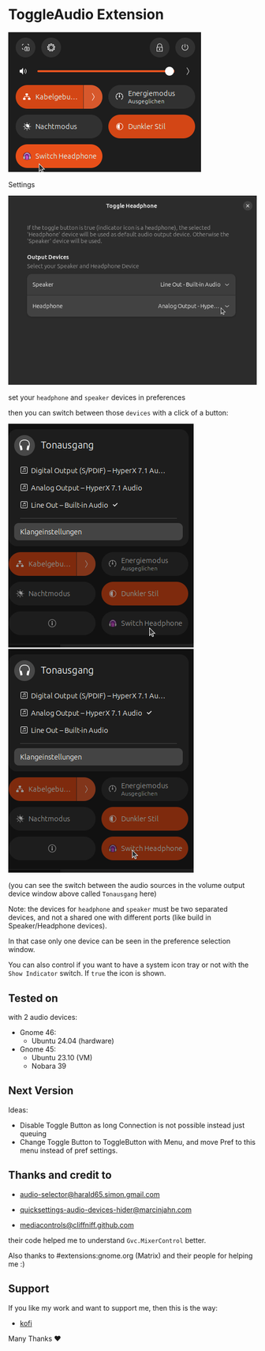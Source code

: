 # ToggleAudio Extension

![alt text](img/thumbnail.png)


Settings

![alt text](img/settings.png)

set your `headphone` and `speaker` devices in preferences


then you can switch between those `devices` with a click of a button:

![alt text](img/speaker.png) ![alt text](img/headphone.png)

(you can see the switch between the audio sources in the volume output device window above called `Tonausgang` here)

 Note: the devices for `headphone` and `speaker` must be two separated devices, and not a shared one with different ports (like build in Speaker/Headphone devices). 
 
 In that case only one device can be seen in the preference selection window.

 You can also control if you want to have a system icon tray or not with the `Show Indicator` switch.
 If `true` the icon is shown.

## Tested on

with 2 audio devices:

* Gnome 46:
  * Ubuntu 24.04 (hardware)
* Gnome 45:
    * Ubuntu 23.10 (VM)
    * Nobara 39

## Next Version

Ideas:

* Disable Toggle Button as long Connection is not possible instead just queuing  
* Change Toggle Button to ToggleButton with Menu, and move Pref to this menu instead of pref settings.

## Thanks and credit to

* [audio-selector@harald65.simon.gmail.com](https://github.com/hs65/Gnome-Shell-Extension-Audio-Selector)
* [quicksettings-audio-devices-hider@marcinjahn.com](https://github.com/marcinjahn/gnome-quicksettings-audio-devices-hider-extension)

* [mediacontrols@cliffniff.github.com](https://github.com/cliffniff/media-controls)

their code helped me to understand `Gvc.MixerControl` better.

Also thanks to #extensions:gnome.org (Matrix) and their people for helping me :)

## Support

If you like my work and want to support me, then this is the way:

- [kofi](https://ko-fi.com/black_eye)

Many Thanks ♥